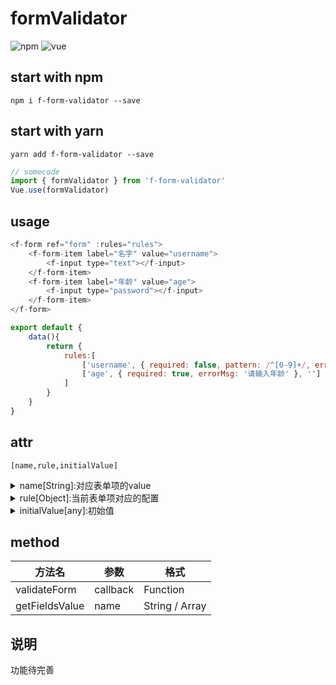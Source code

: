# formValidator 

![npm](https://img.shields.io/badge/npm-6.4.1-green)         ![vue](https://img.shields.io/badge/vue-2.6.10-green)

## start with npm
`npm i f-form-validator --save`

## start with yarn
`yarn add f-form-validator --save`

```javascript
// somecode
import { formValidator } from 'f-form-validator'
Vue.use(formValidator)
```

## usage
```javascript
<f-form ref="form" :rules="rules">
    <f-form-item label="名字" value="username">
        <f-input type="text"></f-input>
    </f-form-item>
    <f-form-item label="年龄" value="age">
        <f-input type="password"></f-input>
    </f-form-item>
</f-form>

export default {
    data(){
        return {
            rules:[
                ['username', { required: false, pattern: /^[0-9]+/, errorMsg: '请输入用户名', trigger: 'change', formatter: this.formatter }, ''],
				['age', { required: true, errorMsg: '请输入年龄' }, '']
            ]
        }
    }
}
```
## attr 
`[name,rule,initialValue]`

<details>
<summary>name[String]:对应表单项的value</summary>
</details>  

<details>
<summary>rule[Object]:当前表单项对应的配置</summary>

`required<Boolean>:是否验证当前表单`   
`pattern<RegExp>:表单匹配的正则`  
`errorMsg<String>:验证不通过的提示信息`   
`trigger<String>:触发验证的事件名称`  
`formatter<Function>:表单相值的格式化函数`   

</details>  

<details>
<summary>initialValue[any]:初始值</summary>
</details>  

## method

| 方法名 | 参数 | 格式 |
| ------ | ------ | ------ |
| validateForm | callback | Function |
| getFieldsValue | name | String / Array|

## 说明
功能待完善

